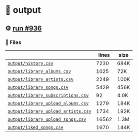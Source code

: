 # 📝  output 

## ⚙️ [run #936](https://github.com/jwenerd/ytm-dl/actions/runs/8657975240)

### 📁 Files

|                                                                         |lines|size|
|-------------------------------------------------------------------------|-----|----|
|[`output/history.csv` ](output/history.csv)                              |7230 |684K|
|[`output/library_albums.csv` ](output/library_albums.csv)                |1025 |72K |
|[`output/library_artists.csv` ](output/library_artists.csv)              |2249 |100K|
|[`output/library_songs.csv` ](output/library_songs.csv)                  |5429 |456K|
|[`output/library_subscriptions.csv` ](output/library_subscriptions.csv)  |92   |4.0K|
|[`output/library_upload_albums.csv` ](output/library_upload_albums.csv)  |1279 |184K|
|[`output/library_upload_artists.csv` ](output/library_upload_artists.csv)|1734 |192K|
|[`output/library_upload_songs.csv` ](output/library_upload_songs.csv)    |16562|1.3M|
|[`output/liked_songs.csv` ](output/liked_songs.csv)                      |1670 |144K|